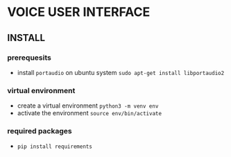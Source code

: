 # VOICE USER INTERFACE

## INSTALL

### prerequesits
- install `portaudio` on ubuntu system `sudo apt-get install libportaudio2` 

### virtual environment 
- create a virtual environment `python3 -m venv env`
- activate the environment  `source env/bin/activate`

### required packages
- `pip install requirements`
